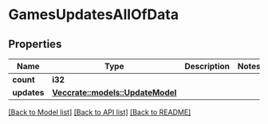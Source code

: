 # GamesUpdatesAllOfData

## Properties

Name | Type | Description | Notes
------------ | ------------- | ------------- | -------------
**count** | **i32** |  | 
**updates** | [**Vec<crate::models::UpdateModel>**](UpdateModel.md) |  | 

[[Back to Model list]](../README.md#documentation-for-models) [[Back to API list]](../README.md#documentation-for-api-endpoints) [[Back to README]](../README.md)


